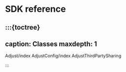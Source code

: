 # SDK reference

:::{toctree}
---
caption: Classes
maxdepth: 1
---

Adjust/index
AdjustConfig/index
AdjustThirdPartySharing

:::
